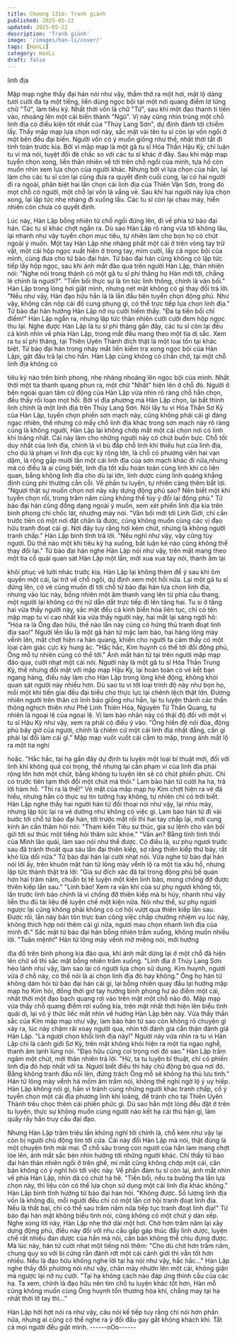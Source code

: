 ```yaml
---
title: Chương 1316: Tranh giành
published: 2025-05-22
updated: 2025-05-22
description: 'Tranh giành'
image: '/images/han-li/cover/'
tags: [HanLi]
category: HanLi
draft: false
---
```


linh địa

Mập mạp nghe thấy đại hán nói như vậy, thầm thở ra một hơi,
mặt lộ dáng tươi cười đa tạ một tiếng, liền dùng ngọc bội tại một
nơi quang điểm lơ lửng chữ "Tứ", làm tiêu ký.
Nhất thời vốn là chữ "Tứ", sau khi một đạo thanh ti tiến vào,
nhoáng lên một cái biến thành "Ngũ".
Vị này cũng nhìn trúng một chỗ linh địa có điều kiện tốt nhất của
"Thúy Lang Sơn", dự định đánh tới chiếm lấy.
Thấy mập mạp lựa chọn nơi này, sắc mặt vài tên tu sĩ còn lại vốn
ngồi ở một bên đều đại biến. Người vốn có ý muốn giống như thế,
nhất thời tắt đi tính toán trước kia.
Bởi vì mập mạp là một gã tu sĩ Hóa Thần Hậu Kỳ, chỉ luận tu vi
mà nói, tuyệt đối đè chắc so với các tu sĩ khác ở đây.
Sau khi mập mạp tuyển chọn xong, liền thản nhiên về tới trên chỗ
ngồi của mình, tựa hồ còn muốn nhìn xem lựa chọn của người
khác.
Nhưng bởi vì lựa chọn của hắn, lại làm cho các tu sĩ còn lại cũng
đưa ra quyết định cuối cùng, lại có hai người đi ra ngoài, phân
biệt hai lần chọn cái linh địa của Thiên Vận Sơn, trong đó mọt chỗ
có người, một chỗ lại vốn là vắng vẻ.
Sau khi hai người này lựa chọn xong, lại lập tức nhẹ nhàng đi
xuống lầu.
Các tu sĩ còn lại chau mày, hiển nhiên còn chưa có quyết định.

Lúc này, Hàn Lập bỗng nhiên từ chỗ ngồi đứng lên, đi về phía tử
bào đại hán.
Các tu sĩ khác chợt ngẩn ra.
Dù sao Hàn Lập rõ ràng vừa tới không lâu, lại nhanh như vậy
tuyển chọn mục tiêu, tự nhiên làm cho bọn họ có chút ngoài ý
muốn.
Một tay Hàn Lập nhẹ nhàng phất một cái ở trên vòng tay trữ vật,
một cái hộp ngọc xuất hiện ở trong tay, mỉm cười, lấy cả ngọc bội
của mình, cùng đưa cho tử bào đại hán.
Tử bào đại hán cũng không có lập tức tiếp lấy hộp ngọc, sau khi
ánh mắt đảo qua trên người Hàn Lập, thản nhiên nói:
"Nghe nói trong thành có một gã tu sĩ phi thăng họ Hàn mới tới,
chẳng lẽ chính là ngươi?". "Tiền bối thực sự là tin tức linh thông,
chính là vãn bối." Hàn Lập trong lòng hơi giật mình, nhưng nét
mặt không có gì thay đổi trả lời.
"Nếu như vậy, Hàn đạo hữu hẳn là là lần đầu tiên tuyển chọn
động phủ. Như vậy, không cần nộp cái đồ cung phụng gì, có thể
trực tiếp lựa chọn linh địa." Tử bào đại hán hướng Hàn Lập nở nụ
cười hiếm thấy.
"Đa tạ tiền bối chỉ điểm!" Hàn Lập ngẩn ra, nhưng lập tức thản
nhiên cười cười đem hộp ngọc thu lại.
Nghe được Hàn Lập là tu sĩ phi thăng gần đây, các tu sĩ còn lại
đều cả kinh nhìn về phía Hàn Lập, trong mắt đều mang theo một
tia dị sắc.
Xem ra tu sĩ phi thăng, tại Thiên Uyên Thành đích thật là một loại
tồn tại khác biệt.
Tử bào đại hán trong nháy mắt liền kiểm tra xong ngọc bội của
Hàn Lậpi, gật đầu trả lại cho hắn.
Hàn Lập cũng không có chần chờ, tại một chỗ linh địa không có

tiêu ký nào trên bình phong, nhẹ nhàng nhoáng lên ngọc bội của
mình.
Nhất thời một tia thanh quang phun ra, một chữ "Nhất" hiện lên ở
chỗ đó.
Người ở bên ngoài quan tâm cử động của Hàn Lập vừa nhìn rõ
ràng chỗ hắn chọn, đều thấy rối loạn mọt hồi. Bởi vì địa phương
mà Hàn Lập chọn, lại bất thình lình chính là một linh địa trên Thúy
Lang Sơn.
Nói lấy tu vi Hóa Thần Sơ Kỳ của Hàn Lập, tuyển chọn phiến sơn
mạch này, cũng không phải cái gì đáng ngạc nhiên, thế nhưng có
mấy chỗ linh địa khác trong sơn mạch này rõ ràng cũng là không
người, Hàn Lập lại không chớp mắt một cái chọn nơi có linh khí
loãng nhất. Cái này làm cho những người này có chút buồn bực.
Chỗ tốt duy nhất của linh địa, chính là vì bù đắp chỗ linh khí thiếu
hụt của linh địa, cho dù là phạm vi linh địa cực kỳ rộng lớn, là chỗ
có phương viên hai vạn dặm, là rộng gấp mười lần một cái linh
địa của sơn mạch khác đi nữa,nhưng mà có điều là ai cũng biết,
linh địa tốt xấu hoàn toàn cùng linh khí có liên quan, bằng không
linh địa cho dù lại lớn, linh dược cùng linh quáng khẳng định cũng
phi thường cằn cỗi. Về phần tu luyện, tự nhiên càng thêm bất lợi.
"Ngươi thật sự muốn chọn nơi này xây dựng động phủ sao? Nên
biết một khi tuyển chọn rồi, trong trăm năm cũng không thể tùy ý
đổi lại động phủ." Tử bào đại hán cũng đồng dạng ngoài ý muốn,
xem xét phiến linh địa kia trên bình phong chỉ chốc lát, nhướng
mày nói.
"Vãn bối mới tới Linh Giới, chỉ cần trước tiên có một nơi đặt chân
là được, cũng không muốn cùng các vị đạo hữu tranh đoạt cái gì.
Nơi đây tuy rằng hơi kém chút, nhưng là không người tranh chấp."
Hàn Lập bình tĩnh trả lời.
"Nếu nghĩ như vậy, vậy cũng tùy ngươi. Dù thế nào một khi tiêu ký
hạ xuống, bất luận kẻ nào cũng không thể thay đổi lại." Tử bào
đại hán nghe Hàn Lập nói như vậy, trên mặt mang theo một tia cổ
quái quan sát Hàn Lập một lần, mới xua xua tay nói, thanh âm lại

khôi phục vẻ lười nhác trước kia.
Hàn Lập lại không thèm để ý sau khi ôm quyền một cái, lại trở về
chỗ ngồi, dự định xem một hồi nữa.
Lại một gã tu sĩ đứng lên, có vẻ cũng muốn đi tới chỗ tử bào đại
hán lựa chọn linh địa, nhưng vào lúc này, bỗng nhiên một âm
thanh vang lên từ phía cầu thang, một người lại không có thị nữ
dẫn dắt trực tiếp đi lên tâng hai.
Tu si ở tầng hai vừa thấy người này, săc mặt đều cả kinh biến
hóa liên tục, chỉ có tên mập mạp tu vi cao nhất kia vừa thấy người
này, hai mắt lại sáng ngời hô: "Hóa ra là Ông đạo hữu, thế nào lần
này cũng có hứng thú tranh đoạt linh địa sao!"
Người lên lầu là một gã hán tử mặc lam bào, hai hàng lông mày
vểnh lên, mắt chợt hiện ra hàn quang, khiến cho người ta cảm
thấy có một loại cảm giác cực kỳ hung ác.
"Hắc hắc, Kim huynh có thể tới đổi động phủ, Ông mỗ tự nhiên
cũng có thể tới." Ánh mắt hán tử tại trên người mập mạp đảo qua,
cười nhạt một cái nói.
Người này là một gã tu sĩ Hóa Thần Trung Kỳ, thế nhưng đối mặt
với mập mạp Hậu Kỳ, lại hoàn toàn có vẻ kết bạn ngang hàng,
điều này làm cho Hàn Lập trong lòng khẽ động, không khỏi quan
sát người này nhiều hơn.
Dù sao tu vi tới loại trình độ này như bọn họ, mỗi một khi tiến giai
đều đại biểu cho thực lực lại chênh lệch thật lớn. Đương nhiên
người trên thân có linh bảo giống như hắn, lại tu luyện thành các
thần thông nghịch thiên như Phệ Linh Thiên Hỏa, Nguyên Từ
Thần Quang, tự nhiên là ngoại lệ của ngoại lệ.
Vị lam bào nhân này có thái độ đối với một vị tu sĩ Hậu Kỳ như
vậy, xem ra phải có điều ỷ vào.
"Ông hiền đệ nói đùa, động phủ bây giờ của ngươi, chính là chiếm
cứ một cái linh địa nhất đẳng, cần gì phải lại đổi làm cái gì." Mập
mạp vuốt vuốt cái cằm to mập, trong ánh mắt lộ ra một tia nghi

hoặc.
"Hắc hắc, tại hạ gần đây dự định tu luyện một loại bí thuật mới,
đối với linh khí không quá coi trọng, thế nhưng lại cần phạm vi của
linh địa phải rộng lớn hơn một chút, bằng không tu luyện lên sẽ có
chút phiền phức. Chỉ có trước tiên tạm thời đổi một chút mà thôi."
Lam bào hán tử cười ha ha, trả lời hàm hồ. "Thì ra là thế!" Vẻ mặt
của mập mạp họ Kim chợt hiện ra vẻ đã hiểu, nhưng hắn có thực
sự tin tưởng hay không, tự nhiên chỉ có trời biết.
Hàn Lập nghe thấy hai người hán tử đối thoại nói như vậy, lại
nhíu mày, nhưng lập tức lại ra vẻ dường như không có việc gì.
Lam bào hán tử đi vài bước tới chỗ tử bào đại hán, tới trước mặt
rồi thì hai tay chắp lại, mới cung kính ân cần thăm hỏi nói:
"Tham kiến Tiêu sư thúc, gia sư lệnh cho vãn bối gửi tới sư thúc
một tiếng hỏi thăm sức khỏe."
"Vấn an? Bằng tính tình thối của Minh lão quái, làm sao nói như
thế được. Có điều là, sư phụ ngươi trước sau đã tránh thoát qua
sáu lần đại thiên kiếp, sợ rằng thiên kiếp thứ bảy, rất khó lừa dối
nữa." Tử bào đại hán lại cười nhạt nói.
Vừa nghe tử bào đại hán nói lời ấy, trên khuôn mặt hán tử lông
mày vểnh lộ ra một tia xấu hổ, nhưng lập tức thành thật trả lời:
"Gia sư đích xác đã tại trong động phủ bế quan hơn hai trăm năm,
chuẩn bị tế luyện một kiện linh bảo, mong chống đỡ được thiên
kiếp lần sau."
"Linh bảo! Xem ra vận khí của sư phụ ngươi không tồi, lần trước
linh bảo chính là vì chống đỡ thiên kiếp mà bị hủy, nhanh như vậy
liền thu đủ tài liệu để luyện chế một kiện nữa. Nói như thế, sư phụ
ngươi ngược lại cũng không phải không có cơ hội vượt qua thiên
kiếp lần sau. Được rồi, lần này bản tôn trực ban công việc chấp
chưởng nhiệm vụ lúc này, không thích hợp nói thêm cái gì nữa,
ngươi mau chọn nhanh linh địa của mình đi." Sắc mặt tử bào đại
hán bỗng nhiên trầm xuống, không muốn nhiều lời.
"Tuân mệnh!" Hán tử lông mày vểnh mở miệng nói, mới hướng

địa đồ trên bình phong kia đảo qua, khi ánh mắt dừng lại ở một
chỗ đã hiện lên chữ số thì sắc mặt bỗng nhiên trầm xuống.
"Linh địa ở Thúy Lang Sơn hẻo lánh như vậy, làm sao lại có người
lựa chọn sử dụng. Kim huynh, ngươi vừa ở chỗ này, có thể nói là
ai chọn linh địa đó hay không." Ông họ hán tử không dám hỏi tử
bào đại hán cái gì, lại bỗng nhiên quay đầu lại hướng mập mạp
họ Kim hỏi, đồng thời giơ tay hướng bình phong hư ảo điểm một
cái, nhất thời một đạo bạch quang rơi vào trên mặt một chỗ nào
đó.
Mập mạp vừa thấy chỗ quang điểm rơi xuống kia, trên mặt nhất
thời hiện lên biểu tình quái dị, lại vô ý thức liếc mắt nhìn về hướng
Hàn Lập bên này.
Vừa thấy thần sắc của Kim mập mạp như vậy, lam bào hán tử
sao còn không rõ chuyện gì xảy ra, lúc này chậm rãi xoay người
qua, nhìn tới đánh giá cẩn thận đánh giá Hàn Lập.
"Là ngươi chọn khối linh địa này!" Người này vừa nhìn ra tu vi
Hàn Lập chỉ là cảnh giới Sơ Kỳ, trên mặt không khỏi hiện ra một
tia ngạo nghễ, thanh âm lạnh lùng nói.
"Đạo hữu cũng coi trọng nơi đó sao." Hàn Lập trầm ngâm một
chút, mới thản nhiên trả lời.
"Hừ, ta tu luyện bí thuật, chỉ có phiến linh địa đó hợp nhất với ta.
Ngươi biết điều thì hãy chủ động bỏ qua nơi đó. Bằng không tranh
đấu nổi lên, đừng trách Ông mỗ sẽ không hạ thủ lưu tình." Hán tử
lông mày vểnh há mồm âm trầm nói, không thể nghi ngờ lộ ý uy
hiếp.
Hàn Lập không nói gì, hắn vì tránh cùng những người khác tranh
chấp, cố ý tuyển chọn một cái địa phương linh khí loãng, để tránh
cho tại Thiên Uyên Thành trêu chọc thêm cái phiền phức gì. Dù
sao hắn một lòng đều đặt ở trên tu luyện, thực sự không muốn
cùng người nào kết hạ cái thù hận gì, làm quấy rầy hắn truy cầu
đại đạo.

Nhưng Hàn Lập trăm triệu lần không nghĩ tới chính là, chỗ kém
như vậy lại còn bị người chủ động tìm tới cửa. Cái này đối Hàn
Lập mà nói, thật đúng là một chuyện tình mải mai.
Ở chỗ sâu trong con ngươi của hắn lam mang chợt lóe lên, ánh
mắt sắc bén nhìn hướng tới những người khác.
Chỉ thấy tử bào đại hán thản nhiên ngồi ở trên ghế, mí mắt cũng
không chớp một cái, căn bản không có ý nghĩ hỏi tới việc này. Về
phần đám tu sĩ còn lại, ánh mắt nhìn về phía Hàn Lập, nhìn đã có
chút hả hê.
"Tiền bối, nếu ta buông tha lần lựa chọn này, thì liệu còn có thể
lựa chọn sử dụng một cái linh địa khác không." Hàn Lập bình tĩnh
hướng tử bào đại hán hỏi.
"Không được. Số lượng linh địa vốn là không đủ, mỗi người đều
chỉ có một lần cơ hội tranh đoạt linh địa. Nếu là thất bại, chỉ có thể
sau trăm năm nữa tiếp tục tranh đoạt linh địa!" Tử bào đại hán
mặt không biểu tình nói, cũng không có một chút ý dàn xếp.
Nghe xong lời này, Hàn Lập nhẹ thở dài một hơi.
Chờ hơn trăm năm lại xây dựng động phủ, điều này đối với nhu
cầu gấp gáp thúc đẩy linh dược, luyện chế rất nhiều đan dược
của hắn mà nói, căn bản không thể chịu đựng được.
Mà lúc này, hán tử cười nhạt một tiếng nói thêm: "Cho dù chờ hơn
trăm năm, chung quy so với bị cứng rắn đánh rớt một cái cảnh
giới thì vẫn tốt hơn nhiều. Nếu là đạo hữu không nghe lời tại hạ
nói như vậy, hắc hắc..."
Hàn Lập nghe thấy đối phương nói như vậy, chân mày nhướn lên
một cái, không giận mà ngược lại nở nụ cười.
"Tại hạ không cách nào đáp ứng thỉnh cầu của các hạ. Ta xem,
chính là đạo hữu nên tìm chỗ tu luyện khác tốt hơn, Hàn mỗ cũng
không muốn cùng Ông huynh tổn thương hòa khí, chẳng may tại
hạ nhất thời lỡ tay thì..."

Hàn Lập hời hợt nói ra như vậy, câu nói kế tiếp tuy rằng chỉ nói
hơn phân nửa, nhưng ai cũng có thể nghe ra ý đối đầu gay gắt
không khách khí.
Tất cả mọi người đều giật mình.
------oOo------
